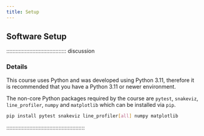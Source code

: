 ```yaml
---
title: Setup
---
```


<!--
## Data Sets

FIXME: place any data you want learners to use in `episodes/data` and then use
       a relative link ( [data zip file](data/lesson-data.zip) ) to provide a
       link to it, replacing the example.com link.
       
Download the [data zip file](https://example.com/FIXME) and unzip it to your Desktop
-->

## Software Setup

::::::::::::::::::::::::::::::::::::::: discussion

### Details

This course uses Python and was developed using Python 3.11, therefore it is recommended that you have a Python 3.11 or newer environment.

<!-- Todo suggest using a venv?-->

The non-core Python packages required by the course are `pytest`, `snakeviz`, `line_profiler`, `numpy` and `matplotlib` which can be installed via `pip`.
 
```sh
pip install pytest snakeviz line_profiler[all] numpy matplotlib
```

:::::::::::::::::::::::::::::::::::::::::::::::::::

